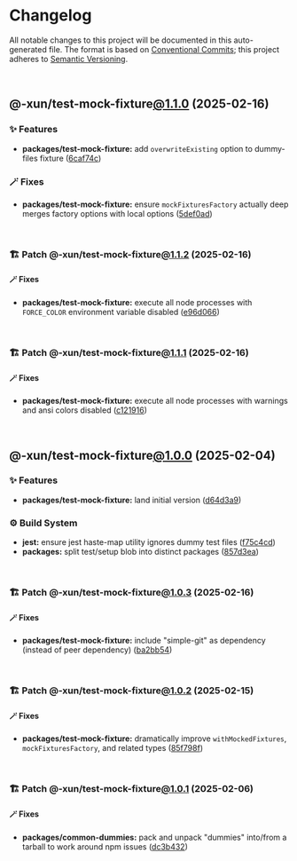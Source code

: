 # Changelog

All notable changes to this project will be documented in this auto-generated
file. The format is based on [Conventional Commits][1];
this project adheres to [Semantic Versioning][2].

<br />

## @-xun/test-mock-fixture[@1.1.0][3] (2025-02-16)

### ✨ Features

- **packages/test-mock-fixture:** add `overwriteExisting` option to dummy-files fixture ([6caf74c][4])

### 🪄 Fixes

- **packages/test-mock-fixture:** ensure `mockFixturesFactory` actually deep merges factory options with local options ([5def0ad][5])

<br />

### 🏗️ Patch @-xun/test-mock-fixture[@1.1.2][6] (2025-02-16)

#### 🪄 Fixes

- **packages/test-mock-fixture:** execute all node processes with `FORCE_COLOR` environment variable disabled ([e96d066][7])

<br />

### 🏗️ Patch @-xun/test-mock-fixture[@1.1.1][8] (2025-02-16)

#### 🪄 Fixes

- **packages/test-mock-fixture:** execute all node processes with warnings and ansi colors disabled ([c121916][9])

<br />

## @-xun/test-mock-fixture[@1.0.0][10] (2025-02-04)

### ✨ Features

- **packages/test-mock-fixture:** land initial version ([d64d3a9][11])

### ⚙️ Build System

- **jest:** ensure jest haste-map utility ignores dummy test files ([f75c4cd][12])
- **packages:** split test/setup blob into distinct packages ([857d3ea][13])

<br />

### 🏗️ Patch @-xun/test-mock-fixture[@1.0.3][14] (2025-02-16)

#### 🪄 Fixes

- **packages/test-mock-fixture:** include "simple-git" as dependency (instead of peer dependency) ([ba2bb54][15])

<br />

### 🏗️ Patch @-xun/test-mock-fixture[@1.0.2][16] (2025-02-15)

#### 🪄 Fixes

- **packages/test-mock-fixture:** dramatically improve `withMockedFixtures`, `mockFixturesFactory`, and related types ([85f798f][17])

<br />

### 🏗️ Patch @-xun/test-mock-fixture[@1.0.1][18] (2025-02-06)

#### 🪄 Fixes

- **packages/common-dummies:** pack and unpack "dummies" into/from a tarball to work around npm issues ([dc3b432][19])

[1]: https://conventionalcommits.org
[2]: https://semver.org
[3]: https://github.com/Xunnamius/test-utils/compare/@-xun/test-mock-fixture@1.0.3...@-xun/test-mock-fixture@1.1.0
[4]: https://github.com/Xunnamius/test-utils/commit/6caf74c08a58888d5d0ce0114dff670f8b570906
[5]: https://github.com/Xunnamius/test-utils/commit/5def0ad49a4eadefc61d6daed0a34b59fa75efb7
[6]: https://github.com/Xunnamius/test-utils/compare/@-xun/test-mock-fixture@1.1.1...@-xun/test-mock-fixture@1.1.2
[7]: https://github.com/Xunnamius/test-utils/commit/e96d066a8d31079cb061bc2dac285562fbf7b708
[8]: https://github.com/Xunnamius/test-utils/compare/@-xun/test-mock-fixture@1.1.0...@-xun/test-mock-fixture@1.1.1
[9]: https://github.com/Xunnamius/test-utils/commit/c1219168b725e263abb557d96549b7b98bdb4b4c
[10]: https://github.com/Xunnamius/test-utils/compare/857d3eac80084608a88cbc27476cbe23e155ce7d...@-xun/test-mock-fixture@1.0.0
[11]: https://github.com/Xunnamius/test-utils/commit/d64d3a91f6d333efbf59693698a240e71ceb6ef3
[12]: https://github.com/Xunnamius/test-utils/commit/f75c4cd929f5d1720d466436ad2ee5c68cced170
[13]: https://github.com/Xunnamius/test-utils/commit/857d3eac80084608a88cbc27476cbe23e155ce7d
[14]: https://github.com/Xunnamius/test-utils/compare/@-xun/test-mock-fixture@1.0.2...@-xun/test-mock-fixture@1.0.3
[15]: https://github.com/Xunnamius/test-utils/commit/ba2bb54f0f2d41708034e4076c72856c63c5167a
[16]: https://github.com/Xunnamius/test-utils/compare/@-xun/test-mock-fixture@1.0.1...@-xun/test-mock-fixture@1.0.2
[17]: https://github.com/Xunnamius/test-utils/commit/85f798f7d3d6f2f09ac0e84b754a6d384e8337f1
[18]: https://github.com/Xunnamius/test-utils/compare/@-xun/test-mock-fixture@1.0.0...@-xun/test-mock-fixture@1.0.1
[19]: https://github.com/Xunnamius/test-utils/commit/dc3b432f6d15898a8396cf56c73f03cafcecb7a9
